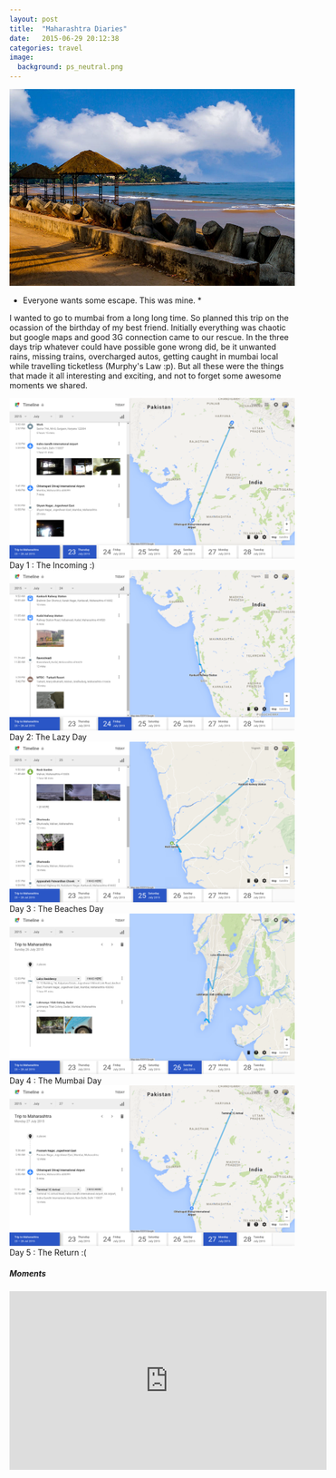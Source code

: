 ```yaml
---
layout: post
title:  "Maharashtra Diaries"
date:   2015-06-29 20:12:38
categories: travel
image:
  background: ps_neutral.png
---
```

<img src="/images/mum_trip/6.jpeg" alt="">

* Everyone wants some escape. This was mine. *

I wanted to go to mumbai from a long long time. So planned this trip on the ocassion of the birthday of my best friend. Initially everything was chaotic but google maps and good 3G connection came to our rescue. In the three days trip whatever could have possible gone wrong did, be it unwanted rains, missing trains, overcharged autos, getting caught in mumbai local while travelling ticketless (Murphy's Law :p). But all these were the things that made it all interesting and exciting, and not to forget some awesome moments we shared. 

<img src="/images/mum_trip/1.png" alt="">
Day 1 : The Incoming :)

<img src="/images/mum_trip/2.png" alt="">
Day 2: The Lazy Day

<img src="/images/mum_trip/3.png" alt="">
Day 3 : The Beaches Day

<img src="/images/mum_trip/4.png" alt="">
Day 4 : The Mumbai Day

<img src="/images/mum_trip/5.png" alt="">
Day 5 : The Return :(

##### Moments

<iframe width="560" height="315" src="https://www.youtube.com/embed/qKLrFL8AxXs" frameborder="0" allowfullscreen></iframe>



